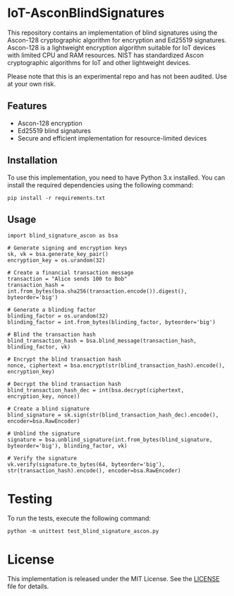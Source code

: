 # IoT-AsconBlindSignatures

This repository contains an implementation of blind signatures using the Ascon-128 cryptographic algorithm for encryption and Ed25519 signatures. Ascon-128 is a lightweight encryption algorithm suitable for IoT devices with limited CPU and RAM resources. NIST has standardized Ascon cryptographic algorithms for IoT and other lightweight devices.

Please note that this is an experimental repo and has not been audited. Use at your own risk.

## Features

* Ascon-128 encryption
* Ed25519 blind signatures
* Secure and efficient implementation for resource-limited devices

## Installation

To use this implementation, you need to have Python 3.x installed. You can install the required dependencies using the following command:
```
pip install -r requirements.txt
```

## Usage

```
import blind_signature_ascon as bsa

# Generate signing and encryption keys
sk, vk = bsa.generate_key_pair()
encryption_key = os.urandom(32)

# Create a financial transaction message
transaction = "Alice sends 100 to Bob"
transaction_hash = int.from_bytes(bsa.sha256(transaction.encode()).digest(), byteorder='big')

# Generate a blinding factor
blinding_factor = os.urandom(32)
blinding_factor = int.from_bytes(blinding_factor, byteorder='big')

# Blind the transaction hash
blind_transaction_hash = bsa.blind_message(transaction_hash, blinding_factor, vk)

# Encrypt the blind transaction hash
nonce, ciphertext = bsa.encrypt(str(blind_transaction_hash).encode(), encryption_key)

# Decrypt the blind transaction hash
blind_transaction_hash_dec = int(bsa.decrypt(ciphertext, encryption_key, nonce))

# Create a blind signature
blind_signature = sk.sign(str(blind_transaction_hash_dec).encode(), encoder=bsa.RawEncoder)

# Unblind the signature
signature = bsa.unblind_signature(int.from_bytes(blind_signature, byteorder='big'), blinding_factor, vk)

# Verify the signature
vk.verify(signature.to_bytes(64, byteorder='big'), str(transaction_hash).encode(), encoder=bsa.RawEncoder)
```

# Testing

To run the tests, execute the following command:

```
python -m unittest test_blind_signature_ascon.py
```

# License

This implementation is released under the MIT License. See the [LICENSE](./LICENSE) file for details.
